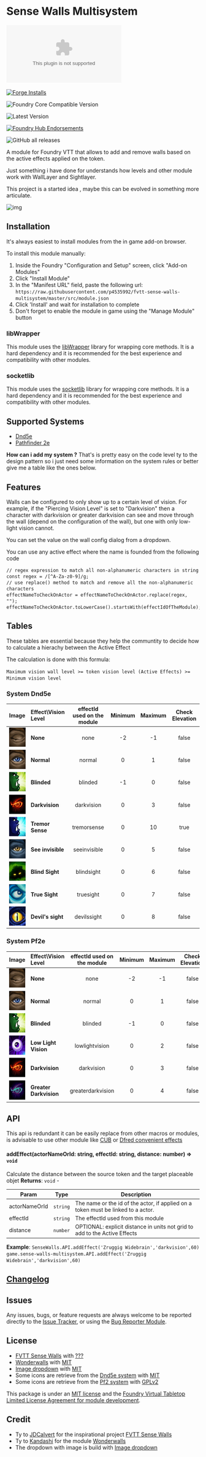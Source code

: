 # Sense Walls Multisystem

![Latest Release Download Count](https://img.shields.io/github/downloads/p4535992/fvtt-sense-walls-multisystem/latest/module.zip?color=2b82fc&label=DOWNLOADS&style=for-the-badge) 

[![Forge Installs](https://img.shields.io/badge/dynamic/json?label=Forge%20Installs&query=package.installs&suffix=%25&url=https%3A%2F%2Fforge-vtt.com%2Fapi%2Fbazaar%2Fpackage%2Fsense-walls-multisystem&colorB=006400&style=for-the-badge)](https://forge-vtt.com/bazaar#package=sense-walls-multisystem) 

![Foundry Core Compatible Version](https://img.shields.io/badge/dynamic/json.svg?url=https%3A%2F%2Fraw.githubusercontent.com%2Fp4535992%2Ffvtt-sense-walls-multisystem%2Fmaster%2Fsrc%2Fmodule.json&label=Foundry%20Version&query=$.compatibleCoreVersion&colorB=orange&style=for-the-badge)

![Latest Version](https://img.shields.io/badge/dynamic/json.svg?url=https%3A%2F%2Fraw.githubusercontent.com%2Fp4535992%2Ffvtt-sense-walls-multisystem%2Fmaster%2Fsrc%2Fmodule.json&label=Latest%20Release&prefix=v&query=$.version&colorB=red&style=for-the-badge)

[![Foundry Hub Endorsements](https://img.shields.io/endpoint?logoColor=white&url=https%3A%2F%2Fwww.foundryvtt-hub.com%2Fwp-json%2Fhubapi%2Fv1%2Fpackage%2Fsense-walls-multisystem%2Fshield%2Fendorsements&style=for-the-badge)](https://www.foundryvtt-hub.com/package/sense-walls-multisystem/)

![GitHub all releases](https://img.shields.io/github/downloads/p4535992/fvtt-sense-walls-multisystem/total?style=for-the-badge)

A module for Foundry VTT that allows to add and remove walls based on the active effects applied on the token.

Just something i have done for understands how levels and other module work with WallLayer and Sightlayer.

This project is a started idea , maybe this can be evolved in something more articulate.

![img](./wiki/example_dark_1.gif)

## Installation

It's always easiest to install modules from the in game add-on browser.

To install this module manually:
1.  Inside the Foundry "Configuration and Setup" screen, click "Add-on Modules"
2.  Click "Install Module"
3.  In the "Manifest URL" field, paste the following url:
`https://raw.githubusercontent.com/p4535992/fvtt-sense-walls-multisystem/master/src/module.json`
4.  Click 'Install' and wait for installation to complete
5.  Don't forget to enable the module in game using the "Manage Module" button

### libWrapper

This module uses the [libWrapper](https://github.com/ruipin/fvtt-lib-wrapper) library for wrapping core methods. It is a hard dependency and it is recommended for the best experience and compatibility with other modules.

### socketlib

This module uses the [socketlib](https://github.com/manuelVo/foundryvtt-socketlib) library for wrapping core methods. It is a hard dependency and it is recommended for the best experience and compatibility with other modules.

## Supported Systems

- [Dnd5e](https://gitlab.com/foundrynet/dnd5e)
- [Pathfinder 2e](https://foundryvtt.com/packages/pf2e)

**How can i add my system ?** That's is pretty easy on the code level ty to the design pattern so i just need some information on the system rules or better give me a table like the ones below.

## Features

Walls can be configured to only show up to a certain level of vision. For example, if the "Piercing Vision Level" is set to "Darkvision" then a character with darkvision or greater darkvision can see and move through the wall (depend on the configuration of the wall), but one with only low-light vision cannot.

You can set the value on the wall config dialog from a dropdown.

You can use any active effect where the name is founded from the following code 

```
// regex expression to match all non-alphanumeric characters in string
const regex = /[^A-Za-z0-9]/g;
// use replace() method to match and remove all the non-alphanumeric characters
effectNameToCheckOnActor = effectNameToCheckOnActor.replace(regex, "");
effectNameToCheckOnActor.toLowerCase().startsWith(effectIdOfTheModule);
```

## Tables

These tables are essential because they help the communtity to decide how to calculate a hierachy between the Active Effect

The calculation is done with this formula: 

`Maximum vision wall level >= token vision level (Active Effects) >= Minimum vision level`

### System Dnd5e

| Image | Effect\Vision Level  | effectId used on the module | Minimum  | Maximum | Check Elevation |
|:------|:---------------------|:---------------------------:|:--------:|:-------:|:---------------:|
|<img src="https://raw.githubusercontent.com/p4535992/fvtt-sense-walls-multisystem/main/src/icons/ae/light_01.jpg" alt="" style="height: 50px; width:50px;"/> | **None** | none         | -2 | -1 | false |
|<img src="https://raw.githubusercontent.com/p4535992/fvtt-sense-walls-multisystem/main/src/icons/ae/light_02.jpg" alt="" style="height: 50px; width:50px;"/> | **Normal** | normal         | 0 | 1 | false |
|<img src="https://raw.githubusercontent.com/p4535992/fvtt-sense-walls-multisystem/main/src/icons/ae/affliction_24.jpg" alt="" style="height: 50px; width:50px;"/> | **Blinded** | blinded   | -1 | 0 | false |
|<img src="https://raw.githubusercontent.com/p4535992/fvtt-sense-walls-multisystem/main/src/icons/ae/evil-eye-red-1.jpg" alt="" style="height: 50px; width:50px;"/> | **Darkvision** | darkvision | 0 | 3 | false |
|<img src="https://raw.githubusercontent.com/p4535992/fvtt-sense-walls-multisystem/main/src/icons/ae/ice_15.jpg" alt="" style="height: 50px; width:50px;"/> | **Tremor Sense** | tremorsense      | 0 | 10 | true |
|<img src="https://raw.githubusercontent.com/p4535992/fvtt-sense-walls-multisystem/main/src/icons/ae/shadow_11.jpg" alt="" style="height: 50px; width:50px;"/> | **See invisible** | seeinvisible | 0 | 5 | false |
|<img src="https://raw.githubusercontent.com/p4535992/fvtt-sense-walls-multisystem/main/src/icons/ae/green_18.jpg" alt="" style="height: 50px; width:50px;"/> | **Blind Sight** | blindsight    | 0 | 6 | false |
|<img src="https://raw.githubusercontent.com/p4535992/fvtt-sense-walls-multisystem/main/src/icons/ae/emerald_11.jpg" alt="" style="height: 50px; width:50px;"/> | **True Sight** | truesight    | 0 | 7 | false |
|<img src="https://raw.githubusercontent.com/p4535992/fvtt-sense-walls-multisystem/main/src/icons/ae/blue_17.jpg" alt="" style="height: 50px; width:50px;"/> | **Devil's sight** | devilssight  | 0 | 8 | false |

### System Pf2e

| Image | Effect\Vision Level  | effectId used on the module | Minimum  | Maximum | Check Elevation |
|:------|:---------------------|:---------------------------:|:--------:|:-------:|:---------------:|
|<img src="https://raw.githubusercontent.com/p4535992/fvtt-sense-walls-multisystem/main/src/icons/ae/light_01.jpg" alt="" style="height: 50px; width:50px;"/> | **None** | none            | -2 | -1 | false |
|<img src="https://raw.githubusercontent.com/p4535992/fvtt-sense-walls-multisystem/main/src/icons/ae/light_02.jpg" alt="" style="height: 50px; width:50px;"/> | **Normal** | normal          | 0 | 1 | false |
|<img src="https://raw.githubusercontent.com/p4535992/fvtt-sense-walls-multisystem/main/src/icons/ae/affliction_24.jpg" alt="" style="height: 50px; width:50px;"/> | **Blinded** | blinded    | -1 | 0 | false |
|<img src="https://raw.githubusercontent.com/p4535992/fvtt-sense-walls-multisystem/main/src/icons/ae/violet_09.jpg" alt="" style="height: 50px; width:50px;"/> | **Low Light Vision** | lowlightvision | 0 | 2 | false |
|<img src="https://raw.githubusercontent.com/p4535992/fvtt-sense-walls-multisystem/main/src/icons/ae/evil-eye-red-1.jpg" alt="" style="height: 50px; width:50px;"/> | **Darkvision** | darkvision | 0 | 3 | false |
|<img src="https://raw.githubusercontent.com/p4535992/fvtt-sense-walls-multisystem/main/src/icons/ae/evil-eye-eerie-1.jpg" alt="" style="height: 50px; width:50px;"/> | **Greater Darkvision** | greaterdarkvision | 0 | 4 | false |

## API

This api is redundant it can be easily replace from other macros or modules, is advisable to use other module like [CUB](https://github.com/death-save/combat-utility-belt) or [Dfred convenient effects](https://github.com/DFreds/dfreds-convenient-effects/)

#### addEffect(actorNameOrId: string, effectId: string, distance: number) ⇒ <code>void</code>

Calculate the distance between the source token and the target placeable objet
**Returns**: <code>void</code> - 

| Param | Type | Description |
| --- | --- | --- |
| actorNameOrId | <code>string</code> | The name or the id of the actor, if applied on a token must be linked to a actor. |
| effectId | <code>string</code> | The effectId used from this module |
| distance | <code>number</code> | OPTIONAL: explicit distance in units not grid to add to the Active Effects |

**Example**:
`SenseWalls.API.addEffect('Zruggig Widebrain','darkvision',60)`
`game.sense-walls-multisystem.API.addEffect('Zruggig Widebrain','darkvision',60)`


## [Changelog](./CHANGELOG.md)

## Issues

Any issues, bugs, or feature requests are always welcome to be reported directly to the [Issue Tracker](https://github.com/p4535992/fvtt-sense-walls-multisystem/issues ), or using the [Bug Reporter Module](https://foundryvtt.com/packages/bug-reporter/).

## License

- [FVTT Sense Walls](https://github.com/JDCalvert/FVTT-Sense-Walls) with [???](https://github.com/JDCalvert/FVTT-Sense-Walls/blob/master/LICENSE)
- [Wonderwalls](https://github.com/kandashi/wonderwalls) with [MIT](https://github.com/kandashi/wonderwalls/blob/master/LICENSE)
- [Image dropdown](https://github.com/marghoobsuleman/ms-Dropdown) with [MIT](https://github.com/marghoobsuleman/ms-Dropdown/blob/master/MIT-LICENSE.txt)
- Some icons are retrieve from the [Dnd5e system](https://gitlab.com/foundrynet/dnd5e) with [MIT](https://gitlab.com/foundrynet/dnd5e/-/blob/master/LICENSE.txt)
- Some icons are retrieve from the [Pf2 system](https://gitlab.com/hooking/foundry-vtt---pathfinder-2e/) with [GPLv2](https://gitlab.com/hooking/foundry-vtt---pathfinder-2e/-/blob/master/LICENSE)

This package is under an [MIT license](LICENSE) and the [Foundry Virtual Tabletop Limited License Agreement for module development](https://foundryvtt.com/article/license/).

## Credit

- Ty to [JDCalvert](https://github.com/JDCalvert) for the inspirational project [FVTT Sense Walls](https://github.com/JDCalvert/FVTT-Sense-Walls)
- Ty to [Kandashi](https://github.com/kandashi) for the module [Wonderwalls](https://github.com/kandashi/wonderwalls)
- The dropdown with image is build with [Image dropdown](https://github.com/marghoobsuleman/ms-Dropdown)

